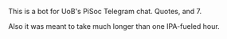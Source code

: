 This is a bot for UoB's PiSoc Telegram chat. Quotes, and 7. 

Also it was meant to take much longer than one IPA-fueled hour.
